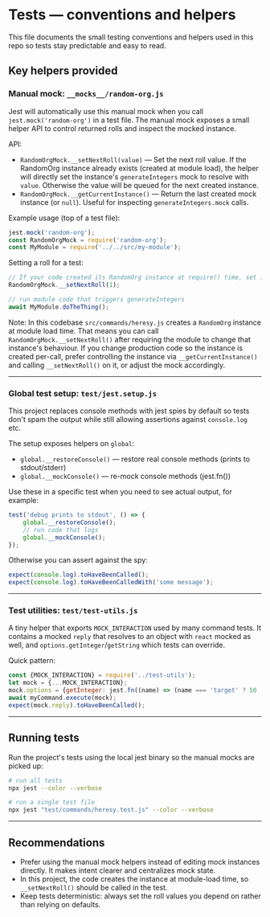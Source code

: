 # Tests — conventions and helpers

This file documents the small testing conventions and helpers used in this repo so tests stay predictable and easy to read.

## Key helpers provided

### Manual mock: `__mocks__/random-org.js`

Jest will automatically use this manual mock when you call `jest.mock('random-org')` in a test file.
The manual mock exposes a small helper API to control returned rolls and inspect the mocked instance.

API:

-   `RandomOrgMock.__setNextRoll(value)` — Set the next roll value. If the RandomOrg instance already exists (created at module load), the helper will directly set the instance's `generateIntegers` mock to resolve with `value`. Otherwise the value will be queued for the next created instance.
-   `RandomOrgMock.__getCurrentInstance()` — Return the last created mock instance (or `null`). Useful for inspecting `generateIntegers.mock` calls.

Example usage (top of a test file):

```js
jest.mock('random-org');
const RandomOrgMock = require('random-org');
const MyModule = require('../../src/my-module');
```

Setting a roll for a test:

```js
// If your code created its RandomOrg instance at require() time, set it like this:
RandomOrgMock.__setNextRoll(1);

// run module code that triggers generateIntegers
await MyModule.doTheThing();
```

Note: In this codebase `src/commands/heresy.js` creates a `RandomOrg` instance at module load time. That means you can call `RandomOrgMock.__setNextRoll()` after requiring the module to change that instance's behaviour. If you change production code so the instance is created per-call, prefer controlling the instance via `__getCurrentInstance()` and calling `__setNextRoll()` on it, or adjust the mock accordingly.

---

### Global test setup: `test/jest.setup.js`

This project replaces console methods with jest spies by default so tests don't spam the output while still allowing assertions against `console.log` etc.

The setup exposes helpers on `global`:

-   `global.__restoreConsole()` — restore real console methods (prints to stdout/stderr)
-   `global.__mockConsole()` — re-mock console methods (jest.fn())

Use these in a specific test when you need to see actual output, for example:

```js
test('debug prints to stdout', () => {
	global.__restoreConsole();
	// run code that logs
	global.__mockConsole();
});
```

Otherwise you can assert against the spy:

```js
expect(console.log).toHaveBeenCalled();
expect(console.log).toHaveBeenCalledWith('some message');
```

---

### Test utilities: `test/test-utils.js`

A tiny helper that exports `MOCK_INTERACTION` used by many command tests. It contains a mocked `reply` that resolves to an object with `react` mocked as well, and `options.getInteger`/`getString` which tests can override.

Quick pattern:

```js
const {MOCK_INTERACTION} = require('../test-utils');
let mock = {...MOCK_INTERACTION};
mock.options = {getInteger: jest.fn((name) => (name === 'target' ? 50 : 0))};
await myCommand.execute(mock);
expect(mock.reply).toHaveBeenCalled();
```

---

## Running tests

Run the project's tests using the local jest binary so the manual mocks are picked up:

```bash
# run all tests
npx jest --color --verbose

# run a single test file
npx jest "test/commands/heresy.test.js" --color --verbose
```

---

## Recommendations

-   Prefer using the manual mock helpers instead of editing mock instances directly. It makes intent clearer and centralizes mock state.
-   In this project, the code creates the instance at module-load time, so `__setNextRoll()` should be called in the test.
-   Keep tests deterministic: always set the roll values you depend on rather than relying on defaults.
